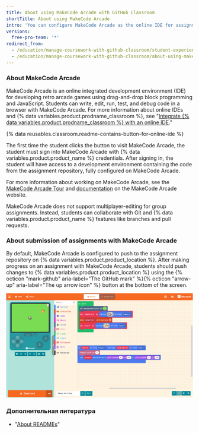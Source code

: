 ```yaml
---
title: About using MakeCode Arcade with GitHub Classroom
shortTitle: About using MakeCode Arcade
intro: 'You can configure MakeCode Arcade as the online IDE for assignments in {% data variables.product.prodname_classroom %}.'
versions:
  free-pro-team: '*'
redirect_from:
  - /education/manage-coursework-with-github-classroom/student-experience-makecode
  - /education/manage-coursework-with-github-classroom/about-using-makecode-arcade-with-github-classroom
---
```


### About MakeCode Arcade

MakeCode Arcade is an online integrated development environment (IDE) for developing retro arcade games using drag-and-drop block programming and JavaScript. Students can write, edit, run, test, and debug code in a browser with MakeCode Arcade. For more information about online IDEs and {% data variables.product.prodname_classroom %}, see "[Integrate {% data variables.product.prodname_classroom %} with an online IDE](/education/manage-coursework-with-github-classroom/integrate-github-classroom-with-an-online-ide)."

{% data reusables.classroom.readme-contains-button-for-online-ide %}

The first time the student clicks the button to visit MakeCode Arcade, the student must sign into MakeCode Arcade with {% data variables.product.product_name %} credentials. After signing in, the student will have access to a development environment containing the code from the assignment repository, fully configured on MakeCode Arcade.

For more information about working on MakeCode Arcade, see the [MakeCode Arcade Tour](https://arcade.makecode.com/ide-tour) and [documentation](https://arcade.makecode.com/docs) on the MakeCode Arcade website.

MakeCode Arcade does not support multiplayer-editing for group assignments. Instead, students can collaborate with Git and {% data variables.product.product_name %} features like branches and pull requests.

### About submission of assignments with MakeCode Arcade

By default, MakeCode Arcade is configured to push to the assignment repository on {% data variables.product.product_location %}. After making progress on an assignment with MakeCode Arcade, students should push changes to {% data variables.product.product_location %} using the {% octicon "mark-github" aria-label="The GitHub mark" %}{% octicon "arrow-up" aria-label="The up arrow icon" %} button at the bottom of the screen.

![MakeCode Arcade version control functionality](/assets/images/help/classroom/ide-makecode-arcade-version-control-button.png)

### Дополнительная литература

- "[About READMEs](/github/creating-cloning-and-archiving-repositories/about-readmes)"
